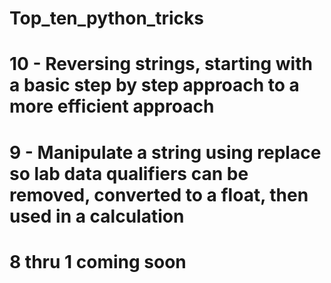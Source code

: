 # Top_ten_python_tricks

# 10 - Reversing strings, starting with a basic step by step approach to a more efficient approach
#
# 9  - Manipulate a string using replace so lab data qualifiers can be removed, converted to a float, then used in a calculation
#
# 8 thru 1 coming soon
 
